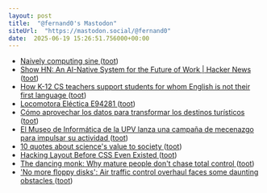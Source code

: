 ```yaml
---
layout: post
title:  "@fernand0's Mastodon"
siteUrl:  "https://mastodon.social/@fernand0"
date:  2025-06-19 15:26:51.756000+00:00
---
```

*  [Naively computing sine ](https://www.johndcook.com/blog/2025/06/09/naive-sine) ([toot](https://mastodon.social/@fernand0/114710728655136641))
*  [Show HN: An AI-Native System for the Future of Work \| Hacker News ](https://news.ycombinator.com/item?id=4412338) ([toot](https://mastodon.social/@fernand0/114710545666649085))
*  [How K-12 CS teachers support students for whom English is not their first language ](https://computinged.wordpress.com/2025/02/17/how-k-12-cs-teachers-support-students-for-whom-english-is-not-their-first-language) ([toot](https://mastodon.social/@fernand0/114710224498801113))
*  [Locomotora Eléctica E94281 ](https://www.flickr.com/photos/fernand0/54598433060) ([toot](https://mastodon.social/@fernand0/114710108377878333))
*  [Cómo aprovechar los datos para transformar los destinos turísticos ](https://alicanteplaza.es/alicanteplaza/orihuela1/como-aprovechar-los-datos-para-transformar-los-destinos-turistico) ([toot](https://mastodon.social/@fernand0/114710015922088110))
*  [El Museo de Informática de la UPV lanza una campaña de mecenazgo para impulsar su actividad ](https://www.upv.es/entidades/etsinf/2025/06/11/el-museo-de-informatica-de-la-upv-lanza-una-campana-de-mecenazgo-para-impulsar-su-actividad) ([toot](https://mastodon.social/@fernand0/114709833503982106))
*  [10 quotes about science's value to society ](https://bigthink.com/starts-with-a-bang/10-quotes-science-value-society) ([toot](https://mastodon.social/@fernand0/114709522381042886))
*  [Hacking Layout Before CSS Even Existed ](https://denodell.com/blog/hacking-layout-before-css-existe) ([toot](https://mastodon.social/@fernand0/114709384705376631))
*  [The dancing monk: Why mature people don't chase total control ](https://bigthink.com/mini-philosophy/why-mature-people-dont-chase-total-control) ([toot](https://mastodon.social/@fernand0/114709106053411313))
*  [&#39;No more floppy disks&#39;: Air traffic control overhaul faces some daunting obstacles  ](https://www.npr.org/2025/06/06/nx-s1-5424682/air-traffic-control-overhaul) ([toot](https://mastodon.social/@fernand0/114707338217776583))
